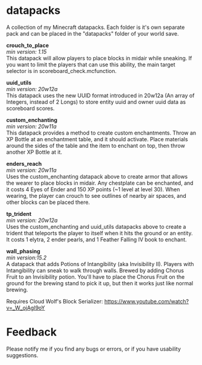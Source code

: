 # datapacks
A collection of my Minecraft datapacks.
Each folder is it's own separate pack and can be placed in the "datapacks" folder of your world save.

**crouch_to_place**  
*min version: 1.15*  
This datapack will allow players to place blocks in midair while sneaking. If you want to limit the players that can use this ability, the main target selector is in scoreboard_check.mcfunction.

**uuid_utils**  
*min version: 20w12a*  
This datapack uses the new UUID format introduced in 20w12a (An array of Integers, instead of 2 Longs) to store entity uuid and owner uuid data as scoreboard scores.

**custom_enchanting**  
*min version: 20w11a*  
This datapack provides a method to create custom enchantments. Throw an XP Bottle at an enchantment table, and it should activate. Place materials around the sides of the table and the item to enchant on top, then throw another XP Bottle at it.  

**enders_reach**  
*min version: 20w11a*  
Uses the custom_enchanting datapack above to create armor that allows the wearer to place blocks in midair. Any chestplate can be enchanted, and it costs 4 Eyes of Ender and 150 XP points (~1 level at level 30). When wearing, the player can crouch to see outlines of nearby air spaces, and other blocks can be placed there.

**tp_trident**  
*min version: 20w12a*  
Uses the custom_enchanting and uuid_utils datapacks above to create a trident that teleports the player to itself when it hits the ground or an entity. It costs 1 elytra, 2 ender pearls, and 1 Feather Falling IV book to enchant.

**wall_phasing**  
*min version:15.2*  
A datapack that adds Potions of Intangibility (aka Invisibility II). Players with Intangibility can sneak to walk through walls. Brewed by adding Chorus Fruit to an Invisibility potion. You'll have to place the Chorus Fruit on the ground for the brewing stand to pick it up, but then it works just like normal brewing.

Requires Cloud Wolf's Block Serializer: https://www.youtube.com/watch?v=_W_ojAgI9oY

# Feedback
Please notify me if you find any bugs or errors, or if you have usability suggestions.
